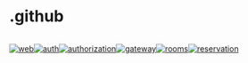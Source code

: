 # .github
<div style="display:flex; flex-direction:row;">
  
[![web](https://github.com/Mindspace-Fontys/mindspaces/actions/workflows/web.yml/badge.svg)](https://github.com/Mindspace-Fontys/mindspaces/actions/workflows/web.yml)

[![auth](https://github.com/Mindspace-Fontys/mindspaces/actions/workflows/auth.yaml/badge.svg)](https://github.com/Mindspace-Fontys/mindspaces/actions/workflows/auth.yaml)

[![authorization](https://github.com/Mindspace-Fontys/mindspaces/actions/workflows/authorization.yaml/badge.svg)](https://github.com/Mindspace-Fontys/mindspaces/actions/workflows/authorization.yaml)

[![gateway](https://github.com/Mindspace-Fontys/mindspaces/actions/workflows/gateway.yaml/badge.svg)](https://github.com/Mindspace-Fontys/mindspaces/actions/workflows/gateway.yaml)

[![rooms](https://github.com/Mindspace-Fontys/mindspaces/actions/workflows/rooms.yaml/badge.svg)](https://github.com/Mindspace-Fontys/mindspaces/actions/workflows/rooms.yaml)

[![reservation](https://github.com/Mindspace-Fontys/mindspaces/actions/workflows/reservation.yaml/badge.svg)](https://github.com/Mindspace-Fontys/mindspaces/actions/workflows/reservation.yaml)
</div>
